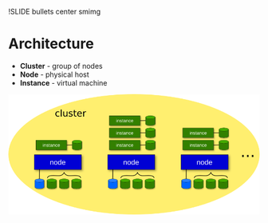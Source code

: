 !SLIDE bullets center smimg

# Architecture

* **Cluster** - group of nodes
* **Node** - physical host
* **Instance** - virtual machine

![ganeti-cluster](ganeti-cluster.png)

